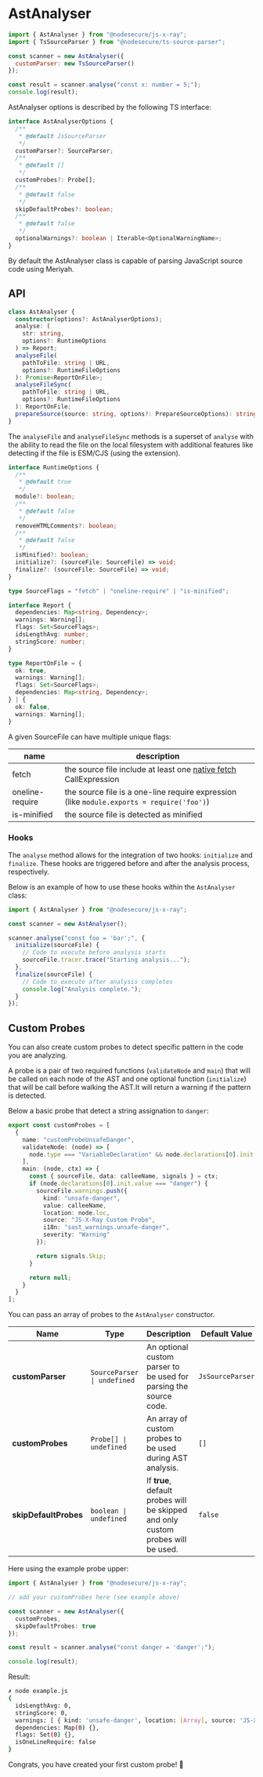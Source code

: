 # AstAnalyser

```js
import { AstAnalyser } from "@nodesecure/js-x-ray";
import { TsSourceParser } from "@nodesecure/ts-source-parser";

const scanner = new AstAnalyser({
  customParser: new TsSourceParser()
});

const result = scanner.analyse("const x: number = 5;");
console.log(result);
```

AstAnalyser options is described by the following TS interface:

```ts
interface AstAnalyserOptions {
  /**
   * @default JsSourceParser
   */
  customParser?: SourceParser;
  /**
   * @default []
   */
  customProbes?: Probe[];
  /**
   * @default false
   */
  skipDefaultProbes?: boolean;
  /**
   * @default false
   */
  optionalWarnings?: boolean | Iterable<OptionalWarningName>;
}
```

By default the AstAnalyser class is capable of parsing JavaScript source code using Meriyah.

## API

```ts
class AstAnalyser {
  constructor(options?: AstAnalyserOptions);
  analyse: (
    str: string,
    options?: RuntimeOptions
  ) => Report;
  analyseFile(
    pathToFile: string | URL,
    options?: RuntimeFileOptions
  ): Promise<ReportOnFile>;
  analyseFileSync(
    pathToFile: string | URL,
    options?: RuntimeFileOptions
  ): ReportOnFile;
  prepareSource(source: string, options?: PrepareSourceOptions): string
}
```

The `analyseFile` and `analyseFileSync` methods is a superset of `analyse` with the ability to read the file on the local filesystem with additional features like detecting if the file is ESM/CJS (using the extension).

```ts
interface RuntimeOptions {
  /**
   * @default true
   */
  module?: boolean;
  /**
   * @default false
   */
  removeHTMLComments?: boolean;
  /**
   * @default false
   */
  isMinified?: boolean;
  initialize?: (sourceFile: SourceFile) => void;
  finalize?: (sourceFile: SourceFile) => void;
}

type SourceFlags = "fetch" | "oneline-require" | "is-minified";

interface Report {
  dependencies: Map<string, Dependency>;
  warnings: Warning[];
  flags: Set<SourceFlags>;
  idsLengthAvg: number;
  stringScore: number;
}

type ReportOnFile = {
  ok: true,
  warnings: Warning[];
  flags: Set<SourceFlags>;
  dependencies: Map<string, Dependency>;
} | {
  ok: false,
  warnings: Warning[];
}
```

A given SourceFile can have multiple unique flags:

| name | description |
| --- | --- |
| fetch | the source file include at least one [native fetch](https://developer.mozilla.org/en-US/docs/Web/API/Fetch_API/Using_Fetch) CallExpression |
| oneline-require | the source file is a one-line require expression (like `module.exports = require('foo')`) |
| is-minified | the source file is detected as minified |

### Hooks

The `analyse` method allows for the integration of two hooks: `initialize` and `finalize`. 
These hooks are triggered before and after the analysis process, respectively.

Below is an example of how to use these hooks within the `AstAnalyser` class:

```js
import { AstAnalyser } from "@nodesecure/js-x-ray";

const scanner = new AstAnalyser();

scanner.analyse("const foo = 'bar';", {
  initialize(sourceFile) {
    // Code to execute before analysis starts
    sourceFile.tracer.trace("Starting analysis...");
  },
  finalize(sourceFile) {
    // Code to execute after analysis completes
    console.log("Analysis complete.");
  }
});
```

## Custom Probes

You can also create custom probes to detect specific pattern in the code you are analyzing.

A probe is a pair of two required functions (`validateNode` and `main`) that will be called on each node of the AST and one optional function (`initialize`) that will be call before walking the AST.It will return a warning if the pattern is detected.

Below a basic probe that detect a string assignation to `danger`:

```ts
export const customProbes = [
  {
    name: "customProbeUnsafeDanger",
    validateNode: (node) => [
      node.type === "VariableDeclaration" && node.declarations[0].init.value === "danger"
    ],
    main: (node, ctx) => {
      const { sourceFile, data: calleeName, signals } = ctx;
      if (node.declarations[0].init.value === "danger") {
        sourceFile.warnings.push({
          kind: "unsafe-danger",
          value: calleeName,
          location: node.loc,
          source: "JS-X-Ray Custom Probe",
          i18n: "sast_warnings.unsafe-danger",
          severity: "Warning"
        });

        return signals.Skip;
      }

      return null;
    }
  }
];
```

You can pass an array of probes to the `AstAnalyser` constructor.

| Name | Type | Description | Default Value |
|---|---|---|---|
| **customParser** | `SourceParser \| undefined` | An optional custom parser to be used for parsing the source code. | `JsSourceParser` |
| **customProbes** | `Probe[] \| undefined` | An array of custom probes to be used during AST analysis. | `[]` |
| **skipDefaultProbes** | `boolean \| undefined` | If **true**, default probes will be skipped and only custom probes will be used. | `false` |

Here using the example probe upper:

```ts
import { AstAnalyser } from "@nodesecure/js-x-ray";

// add your customProbes here (see example above)

const scanner = new AstAnalyser({
  customProbes,
  skipDefaultProbes: true
});

const result = scanner.analyse("const danger = 'danger';");

console.log(result);
```

Result:

```sh
✗ node example.js
{
  idsLengthAvg: 0,
  stringScore: 0,
  warnings: [ { kind: 'unsafe-danger', location: [Array], source: 'JS-X-Ray' } ],
  dependencies: Map(0) {},
  flags: Set(0) {},
  isOneLineRequire: false
}
```

Congrats, you have created your first custom probe! 🎉
